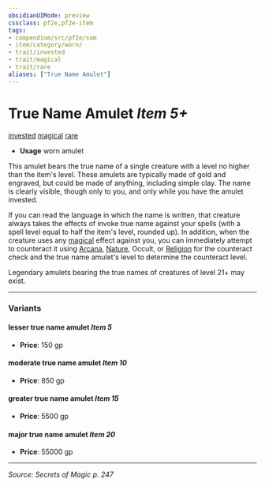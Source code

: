 ```yaml
---
obsidianUIMode: preview
cssclass: pf2e,pf2e-item
tags:
- compendium/src/pf2e/som
- item/category/worn/
- trait/invested
- trait/magical
- trait/rare
aliases: ["True Name Amulet"]
---
```

# True Name Amulet *Item 5+*  
[invested](invested.md "Invested Item Trait")  [magical](magical.md "Magical Item Trait")  [rare](rare.md "Rare Rarity Trait")  

- **Usage** worn amulet

This amulet bears the true name of a single creature with a level no higher than the item's level. These amulets are typically made of gold and engraved, but could be made of anything, including simple clay. The name is clearly visible, though only to you, and only while you have the amulet invested.

If you can read the language in which the name is written, that creature always takes the effects of invoke true name against your spells (with a spell level equal to half the item's level, rounded up). In addition, when the creature uses any [magical](magical.md "Magical Item Trait") effect against you, you can immediately attempt to counteract it using [Arcana](skills.md#Arcana), [Nature](skills.md#Nature), Occult, or [Religion](skills.md#Religion) for the counteract check and the true name amulet's level to determine the counteract level.

Legendary amulets bearing the true names of creatures of level 21+ may exist.

---

### Variants

#### lesser true name amulet *Item 5*

- **Price**: 150 gp

#### moderate true name amulet *Item 10*

- **Price**: 850 gp

#### greater true name amulet *Item 15*

- **Price**: 5500 gp

#### major true name amulet *Item 20*

- **Price**: 55000 gp

---
*Source: Secrets of Magic p. 247*